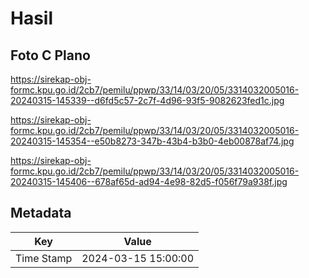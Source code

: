 # Hasil

## Foto C Plano

https://sirekap-obj-formc.kpu.go.id/2cb7/pemilu/ppwp/33/14/03/20/05/3314032005016-20240315-145339--d6fd5c57-2c7f-4d96-93f5-9082623fed1c.jpg

https://sirekap-obj-formc.kpu.go.id/2cb7/pemilu/ppwp/33/14/03/20/05/3314032005016-20240315-145354--e50b8273-347b-43b4-b3b0-4eb00878af74.jpg

https://sirekap-obj-formc.kpu.go.id/2cb7/pemilu/ppwp/33/14/03/20/05/3314032005016-20240315-145406--678af65d-ad94-4e98-82d5-f056f79a938f.jpg


## Metadata

| Key        | Value               |
| ---------- | ------------------- |
| Time Stamp | 2024-03-15 15:00:00 |



